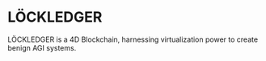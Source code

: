 # LÖCKLEDGER
LÖCKLEDGER is a 4D Blockchain, harnessing virtualization power to create benign AGI systems.
